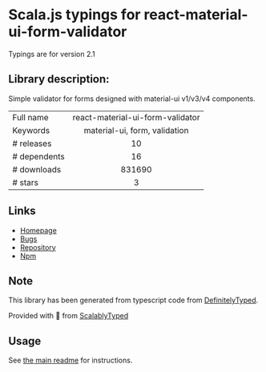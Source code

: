 
# Scala.js typings for react-material-ui-form-validator

Typings are for version 2.1

## Library description:
Simple validator for forms designed with material-ui v1/v3/v4 components.

|                    |                 |
| ------------------ | :-------------: |
| Full name          | react-material-ui-form-validator |
| Keywords           | material-ui, form, validation |
| # releases         | 10 |
| # dependents       | 16 |
| # downloads        | 831690 |
| # stars            | 3 |

## Links
- [Homepage](https://github.com/NewOldMax/react-material-ui-form-validator#readme)
- [Bugs](https://github.com/NewOldMax/react-material-ui-form-validator/issues)
- [Repository](https://github.com/NewOldMax/react-material-ui-form-validator)
- [Npm](https://www.npmjs.com/package/react-material-ui-form-validator)
    


## Note
This library has been generated from typescript code from [DefinitelyTyped](https://definitelytyped.org).

Provided with :purple_heart: from [ScalablyTyped](https://github.com/oyvindberg/ScalablyTyped)

## Usage
See [the main readme](../../readme.md) for instructions.


